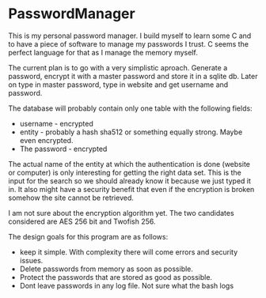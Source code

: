 PasswordManager
===============

This is my personal password manager. I build myself to learn some C and to have a piece of software to manage my passwords I trust. C seems the perfect language for that as I manage the memory myself.

The current plan is to go with a very simplistic aproach. Generate a password, encrypt it with a master password and store it in a sqlite db. Later on type in master password, type in website and get username and password.

The database will probably contain only one table with the following fields:
- username -  encrypted
- entity - probably a hash sha512 or something equally strong. Maybe even encrypted. 
- The password - encrypted

The actual name of the entity at which the authentication is done (website or computer) is only interesting for getting the right data set. This is the input for the search so we should already know it because we just typed it in. It also might have a security benefit that even if the encryption is broken somehow the site cannot be retrieved. 

I am not sure about the encryption algorithm yet. The two candidates considered are AES 256 bit and Twofish 256. 

The design goals for this program are as follows:
- keep it simple. With complexity there will come errors and security issues.
- Delete passwords from memory as soon as possible.
- Protect the passwords that are stored as good as possible.
- Dont leave passwords in any log file. Not sure what the bash logs 

